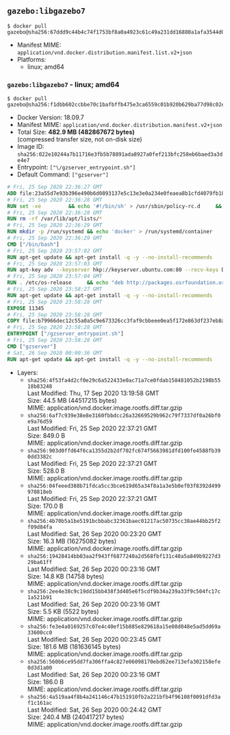 ## `gazebo:libgazebo7`

```console
$ docker pull gazebo@sha256:67ddd9c44b4c74f1753bf8a0a4923c61c49a231dd16880a1afa3544d0c511adc
```

-	Manifest MIME: `application/vnd.docker.distribution.manifest.list.v2+json`
-	Platforms:
	-	linux; amd64

### `gazebo:libgazebo7` - linux; amd64

```console
$ docker pull gazebo@sha256:f1dbb602ccbbe70c1bafbffb475e3ca6559c01b920b629ba77d98c02e4ddc656
```

-	Docker Version: 18.09.7
-	Manifest MIME: `application/vnd.docker.distribution.manifest.v2+json`
-	Total Size: **482.9 MB (482867672 bytes)**  
	(compressed transfer size, not on-disk size)
-	Image ID: `sha256:022e10244a7b11716e3fb5b78891ada8927a0fef213bfc258eb6baed3a3de4e7`
-	Entrypoint: `["\/gzserver_entrypoint.sh"]`
-	Default Command: `["gzserver"]`

```dockerfile
# Fri, 25 Sep 2020 22:36:27 GMT
ADD file:23a55d7e93b396e490b6d0893137e5c13e3e0a234e0feaea8b1cfd4079fb1882 in / 
# Fri, 25 Sep 2020 22:36:28 GMT
RUN set -xe 		&& echo '#!/bin/sh' > /usr/sbin/policy-rc.d 	&& echo 'exit 101' >> /usr/sbin/policy-rc.d 	&& chmod +x /usr/sbin/policy-rc.d 		&& dpkg-divert --local --rename --add /sbin/initctl 	&& cp -a /usr/sbin/policy-rc.d /sbin/initctl 	&& sed -i 's/^exit.*/exit 0/' /sbin/initctl 		&& echo 'force-unsafe-io' > /etc/dpkg/dpkg.cfg.d/docker-apt-speedup 		&& echo 'DPkg::Post-Invoke { "rm -f /var/cache/apt/archives/*.deb /var/cache/apt/archives/partial/*.deb /var/cache/apt/*.bin || true"; };' > /etc/apt/apt.conf.d/docker-clean 	&& echo 'APT::Update::Post-Invoke { "rm -f /var/cache/apt/archives/*.deb /var/cache/apt/archives/partial/*.deb /var/cache/apt/*.bin || true"; };' >> /etc/apt/apt.conf.d/docker-clean 	&& echo 'Dir::Cache::pkgcache ""; Dir::Cache::srcpkgcache "";' >> /etc/apt/apt.conf.d/docker-clean 		&& echo 'Acquire::Languages "none";' > /etc/apt/apt.conf.d/docker-no-languages 		&& echo 'Acquire::GzipIndexes "true"; Acquire::CompressionTypes::Order:: "gz";' > /etc/apt/apt.conf.d/docker-gzip-indexes 		&& echo 'Apt::AutoRemove::SuggestsImportant "false";' > /etc/apt/apt.conf.d/docker-autoremove-suggests
# Fri, 25 Sep 2020 22:36:28 GMT
RUN rm -rf /var/lib/apt/lists/*
# Fri, 25 Sep 2020 22:36:29 GMT
RUN mkdir -p /run/systemd && echo 'docker' > /run/systemd/container
# Fri, 25 Sep 2020 22:36:29 GMT
CMD ["/bin/bash"]
# Fri, 25 Sep 2020 23:57:02 GMT
RUN apt-get update && apt-get install -q -y --no-install-recommends     dirmngr     gnupg2     lsb-release     && rm -rf /var/lib/apt/lists/*
# Fri, 25 Sep 2020 23:57:03 GMT
RUN apt-key adv --keyserver hkp://keyserver.ubuntu.com:80 --recv-keys D2486D2DD83DB69272AFE98867170598AF249743
# Fri, 25 Sep 2020 23:57:04 GMT
RUN . /etc/os-release     && echo "deb http://packages.osrfoundation.org/gazebo/$ID-stable `lsb_release -sc` main" > /etc/apt/sources.list.d/gazebo-latest.list
# Fri, 25 Sep 2020 23:58:27 GMT
RUN apt-get update && apt-get install -q -y --no-install-recommends     gazebo7=7.16.1-1*     && rm -rf /var/lib/apt/lists/*
# Fri, 25 Sep 2020 23:58:28 GMT
EXPOSE 11345
# Fri, 25 Sep 2020 23:58:28 GMT
COPY file:b79966dec12c55a0a5c9e673326cc3faf9cbbeee0ea5f172e863df237eb8a601 in / 
# Fri, 25 Sep 2020 23:58:28 GMT
ENTRYPOINT ["/gzserver_entrypoint.sh"]
# Fri, 25 Sep 2020 23:58:28 GMT
CMD ["gzserver"]
# Sat, 26 Sep 2020 00:00:36 GMT
RUN apt-get update && apt-get install -q -y --no-install-recommends     libgazebo7-dev=7.16.1-1*     && rm -rf /var/lib/apt/lists/*
```

-	Layers:
	-	`sha256:4f53fa4d2cf0e29c6a522433e0ac71a7ce0fdab158481052b2198b5518b83248`  
		Last Modified: Thu, 17 Sep 2020 13:19:58 GMT  
		Size: 44.5 MB (44517215 bytes)  
		MIME: application/vnd.docker.image.rootfs.diff.tar.gzip
	-	`sha256:6af7c939e38e8e3160fbbdcc26a32669529b962c79f7337df0a26bf0e9a76d59`  
		Last Modified: Fri, 25 Sep 2020 22:37:21 GMT  
		Size: 849.0 B  
		MIME: application/vnd.docker.image.rootfs.diff.tar.gzip
	-	`sha256:903d0ffd64f6ca1355d2b2df702fc674f5663981dfd100fe4588fb390dd3382c`  
		Last Modified: Fri, 25 Sep 2020 22:37:21 GMT  
		Size: 528.0 B  
		MIME: application/vnd.docker.image.rootfs.diff.tar.gzip
	-	`sha256:04feeed388b71fdca5cc3bce619d65a34f8a1a3e5b0ef03f8392d499970818eb`  
		Last Modified: Fri, 25 Sep 2020 22:37:21 GMT  
		Size: 170.0 B  
		MIME: application/vnd.docker.image.rootfs.diff.tar.gzip
	-	`sha256:4b70b5a1be5191bcbbabc32361baec01217ac50735cc38ae44bb25f2f09d84fa`  
		Last Modified: Sat, 26 Sep 2020 00:23:20 GMT  
		Size: 16.3 MB (16275082 bytes)  
		MIME: application/vnd.docker.image.rootfs.diff.tar.gzip
	-	`sha256:19428414bb03aa2f943ff6877240a2d568fbf131c40a5a849b9227d329ba61ff`  
		Last Modified: Sat, 26 Sep 2020 00:23:16 GMT  
		Size: 14.8 KB (14758 bytes)  
		MIME: application/vnd.docker.image.rootfs.diff.tar.gzip
	-	`sha256:2ee4e38c9c19dd15bb438f3d405e6f5cdf9b34a239a33f9c504fc17c1a521b91`  
		Last Modified: Sat, 26 Sep 2020 00:23:16 GMT  
		Size: 5.5 KB (5522 bytes)  
		MIME: application/vnd.docker.image.rootfs.diff.tar.gzip
	-	`sha256:fe3e4a0169257c07e4c40ef15b885e829618a15e08d048e5ad5dd69a33600cc0`  
		Last Modified: Sat, 26 Sep 2020 00:23:45 GMT  
		Size: 181.6 MB (181636145 bytes)  
		MIME: application/vnd.docker.image.rootfs.diff.tar.gzip
	-	`sha256:560b6ce95dd7fa306ffa4c827e06098170ebd62ee713efa302158efe0d3d1a00`  
		Last Modified: Sat, 26 Sep 2020 00:23:16 GMT  
		Size: 186.0 B  
		MIME: application/vnd.docker.image.rootfs.diff.tar.gzip
	-	`sha256:4a519aa4f8b4a241146c47b151910fb2a221bfb4f96108f0091dfd3af1c161ac`  
		Last Modified: Sat, 26 Sep 2020 00:24:42 GMT  
		Size: 240.4 MB (240417217 bytes)  
		MIME: application/vnd.docker.image.rootfs.diff.tar.gzip
